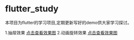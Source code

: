 # flutter_study

本项目为flutter的学习项目,定期更新写好的demo供大家学习探讨。

1.抽屉效果
 [点击查看效果图](http://cunchu.youhuiniu.cn/chouti.gif)
2.动画旋转效果
 [点击查看效果图](http://cunchu.youhuiniu.cn/dfbebb72e6ca75e6a97328b71133369f.mp4)
